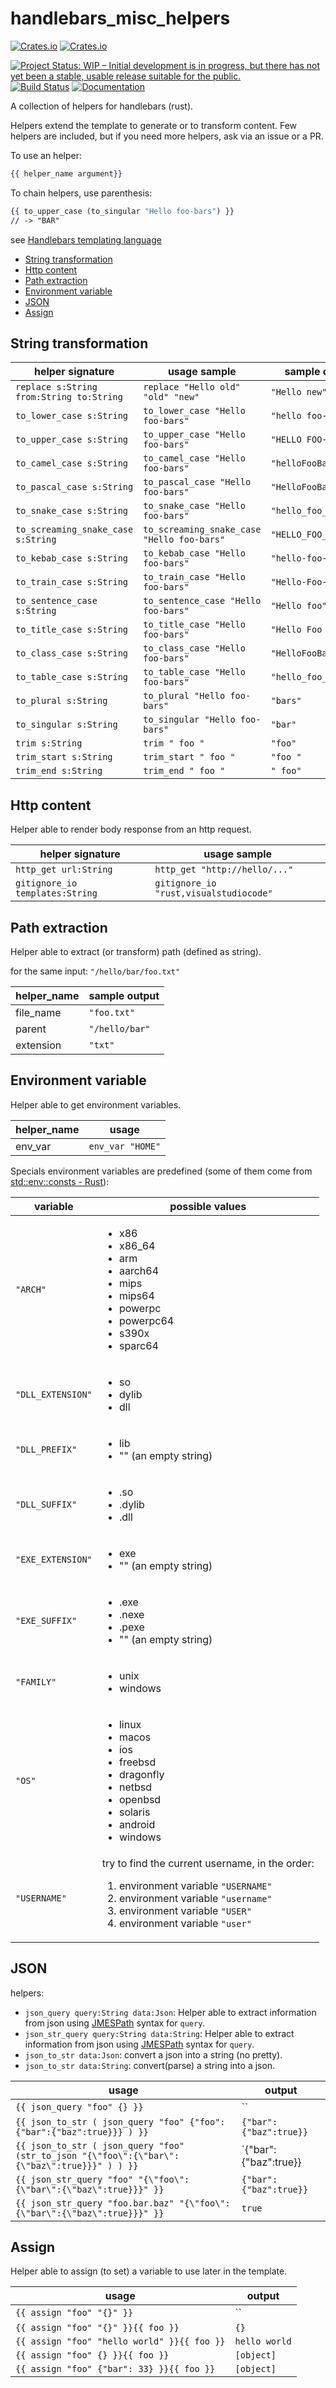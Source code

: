 # handlebars_misc_helpers

[![Crates.io](https://img.shields.io/crates/l/handlebars_misc_helpers.svg)](http://creativecommons.org/publicdomain/zero/1.0/)
[![Crates.io](https://img.shields.io/crates/v/handlebars_misc_helpers.svg)](https://crates.io/crates/ffizer)

[![Project Status: WIP – Initial development is in progress, but there has not yet been a stable, usable release suitable for the public.](https://www.repostatus.org/badges/latest/wip.svg)](https://www.repostatus.org/#wip)
[![Build Status](https://dev.azure.com/davidbernard31/handlebars_misc_helpers/_apis/build/status/davidB.handlebars_misc_helpers?branchName=master)](https://dev.azure.com/davidbernard31/handlebars_misc_helpers/_build/latest?definitionId=5&branchName=master)
[![Documentation](https://docs.rs/handlebars_misc_helpers/badge.svg)](https://docs.rs/handlebars_misc_helpers/)

A collection of helpers for handlebars (rust).

Helpers extend the template to generate or to transform content.
Few helpers are included, but if you need more helpers, ask via an issue or a PR.

To use an helper:

```handlebars
{{ helper_name argument}}
```

To chain helpers, use parenthesis:

```handlebars
{{ to_upper_case (to_singular "Hello foo-bars") }}
// -> "BAR"
```

see [Handlebars templating language](https://handlebarsjs.com/)

<!-- TOC depthFrom:2 -->

- [String transformation](#string-transformation)
- [Http content](#http-content)
- [Path extraction](#path-extraction)
- [Environment variable](#environment-variable)
- [JSON](#json)
- [Assign](#assign)

<!-- /TOC -->

## String transformation

helper signature | usage sample | sample out
-- | -- | --
`replace s:String from:String to:String` | `replace "Hello old" "old" "new"` | `"Hello new"`
`to_lower_case s:String` | `to_lower_case "Hello foo-bars"` | `"hello foo-bars"`
`to_upper_case s:String` | `to_upper_case "Hello foo-bars"` | `"HELLO FOO-BARS"`
`to_camel_case s:String` | `to_camel_case "Hello foo-bars"` | `"helloFooBars"`
`to_pascal_case s:String` | `to_pascal_case "Hello foo-bars"` | `"HelloFooBars"`
`to_snake_case s:String` | `to_snake_case "Hello foo-bars"` | `"hello_foo_bars"`
`to_screaming_snake_case s:String` | `to_screaming_snake_case "Hello foo-bars"` | `"HELLO_FOO_BARS"`
`to_kebab_case s:String` | `to_kebab_case "Hello foo-bars"` | `"hello-foo-bars"`
`to_train_case s:String` | `to_train_case "Hello foo-bars"` | `"Hello-Foo-Bars"`
`to_sentence_case s:String` | `to_sentence_case "Hello foo-bars"` | `"Hello foo" bars`
`to_title_case s:String` | `to_title_case "Hello foo-bars"` | `"Hello Foo Bars"`
`to_class_case s:String` | `to_class_case "Hello foo-bars"` | `"HelloFooBar"`
`to_table_case s:String` | `to_table_case "Hello foo-bars"` | `"hello_foo_bars"`
`to_plural s:String` | `to_plural "Hello foo-bars"` | `"bars"`
`to_singular s:String` | `to_singular "Hello foo-bars"` | `"bar"`
`trim s:String` | `trim " foo "` | `"foo"`
`trim_start s:String` | `trim_start " foo "` | `"foo "`
`trim_end s:String` | `trim_end " foo "` | `" foo"`

## Http content

Helper able to render body response from an http request.

helper signature | usage sample
-- | --
`http_get url:String` | `http_get "http://hello/..."`
`gitignore_io templates:String` | `gitignore_io "rust,visualstudiocode"`

## Path extraction

Helper able to extract (or transform) path (defined as string).

for the same input: `"/hello/bar/foo.txt"`

helper_name | sample output
-- | --
file_name | `"foo.txt"`
parent | `"/hello/bar"`
extension | `"txt"`

## Environment variable

Helper able to get environment variables.

helper_name | usage
-- | --
env_var | `env_var "HOME"`

Specials environment variables are predefined (some of them come from [std::env::consts - Rust](https://doc.rust-lang.org/std/env/consts/index.html)):

<table>
    <thead>
        <tr>
            <th>variable</th>
            <th>possible values</th>
        </tr>
    </thead>
    <tbody>
        <tr><td><code>"ARCH"</code></td><td><ul>
            <li>x86</li>
            <li>x86_64</li>
            <li>arm</li>
            <li>aarch64</li>
            <li>mips</li>
            <li>mips64</li>
            <li>powerpc</li>
            <li>powerpc64</li>
            <li>s390x</li>
            <li>sparc64</li>
        </ul></td></tr>
        <tr><td><code>"DLL_EXTENSION"</code></td><td><ul>
            <li>so</li>
            <li>dylib</li>
            <li>dll</li>
        </ul></td></tr>
        <tr><td><code>"DLL_PREFIX"</code></td><td><ul>
            <li>lib</li>
            <li>"" (an empty string)</li>
        </ul></td></tr>
        <tr><td><code>"DLL_SUFFIX"</code></td><td><ul>
            <li>.so</li>
            <li>.dylib</li>
            <li>.dll</li>
        </ul></td></tr>
        <tr><td><code>"EXE_EXTENSION"</code></td><td><ul>
            <li>exe</li>
            <li>"" (an empty string)</li>
        </ul></td></tr>
        <tr><td><code>"EXE_SUFFIX"</code></td><td><ul>
            <li>.exe</li>
            <li>.nexe</li>
            <li>.pexe</li>
            <li>"" (an empty string)</li>
        </ul></td></tr>
        <tr><td><code>"FAMILY"</code></td><td><ul>
            <li>unix</li>
            <li>windows</li>
        </ul></td></tr>
        <tr><td><code>"OS"</code></td><td><ul>
            <li>linux</li>
            <li>macos</li>
            <li>ios</li>
            <li>freebsd</li>
            <li>dragonfly</li>
            <li>netbsd</li>
            <li>openbsd</li>
            <li>solaris</li>
            <li>android</li>
            <li>windows</li>
        </ul></td></tr>
        <tr><td><code>"USERNAME"</code></td><td>try to find the current username, in the order:<ol>
            <li>environment variable <code>"USERNAME"</code></li>
            <li>environment variable <code>"username"</code></li>
            <li>environment variable <code>"USER"</code></li>
            <li>environment variable <code>"user"</code></li>
        </ol></td></tr>
    </tbody>
</table>


## JSON

helpers:

- `json_query query:String data:Json`: Helper able to extract information from json using [JMESPath](http://jmespath.org/) syntax for `query`.
- `json_str_query query:String data:String`: Helper able to extract information from json using [JMESPath](http://jmespath.org/) syntax for `query`.
- `json_to_str data:Json`: convert a json into a string (no pretty).
- `json_to_str data:String`: convert(parse) a string into a json.

usage| output
-- | --
`{{ json_query "foo" {} }}` | ``
`{{ json_to_str ( json_query "foo" {"foo":{"bar":{"baz":true}}} ) }}` | `{"bar":{"baz":true}}`
`{{ json_to_str ( json_query "foo" (str_to_json "{\"foo\":{\"bar\":{\"baz\":true}}}" ) ) }}` | `{"bar":{"baz":true}}
`{{ json_str_query "foo" "{\"foo\":{\"bar\":{\"baz\":true}}}" }}` | `{"bar":{"baz":true}}`
`{{ json_str_query "foo.bar.baz" "{\"foo\":{\"bar\":{\"baz\":true}}}" }}` | `true`

## Assign

Helper able to assign (to set) a variable to use later in the template.

usage| output
-- | --
`{{ assign "foo" "{}" }}` | ``
`{{ assign "foo" "{}" }}{{ foo }}` | `{}`
`{{ assign "foo" "hello world" }}{{ foo }}` | `hello world`
`{{ assign "foo" {} }}{{ foo }}` | `[object]`
`{{ assign "foo" {"bar": 33} }}{{ foo }}` | `[object]`
